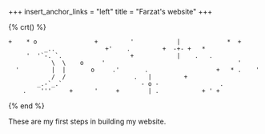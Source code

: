 +++
insert_anchor_links = "left"
title = "Farzat's website"
+++

{% crt() %}

```TXT
+    * o                +         '            |             *  +     
          _..              +'    .         +  -+- +   *               
     '  '`-. `.                   +            |    .   .             
            \  \    o     '                                     '     
  '         |  |       o     .'       .                   +   * .    '
            /  /                   .   |         +                    
        _.-`_.`                      - o -                 .          
    .    '''     +      '     +        | .            + ' +           
```

{% end %}

These are my first steps in building my website.
